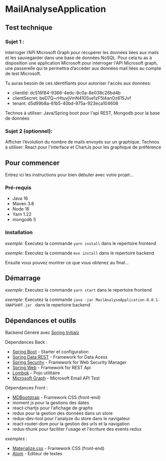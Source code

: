 # MailAnalyseApplication

## Test technique 

### Sujet 1 : 

Interroger l’API Microsoft Graph pour récupérer les données liées aux mails et les 
sauvegarder dans une base de données NoSQL. 
Pour cela tu as à disposition une application Microsoft pour interroger l'API Microsoft graph, 
une passerelle qui te permettra d’accéder aux données mail liées au compte de test 
Microsoft. 

Tu auras besoin de ces identifiants pour autoriser l'accès aux données: 

* clientId: dc516f84-9366-4edc-9c0a-8e038c26bd4b 
* clientSecret: beD7Q~rHtuvjVmN410Sve1zF5l4anOz615Jvf 
* tenant: d5d99b8a-61b5-40bd-975a-923eca104608 

Technos à utiliser: Java/Spring boot pour l'api REST, Mongodb pour la base de données 

### Sujet 2 (optionnel): 

Afficher l’évolution du nombre de mails envoyés sur un graphique. 
Technos à utiliser: React pour l'interface et ChartJs pour les graphique de préférence

## Pour commencer

Entrez ici les instructions pour bien débuter avec votre projet...

### Pré-requis

- Java 16
- Maven 3.8
- Node 16
- Yarn 1.22
- mongodb 5

### Installation

_exemple_: Executez la commande ``yarn install`` dans le repertoire frontend

_exemple_: Executez la commande ``mvn install`` dans le repertoire backend

Ensuite vous pouvez montrer ce que vous obtenez au final...

## Démarrage


_exemple_: Executez la commande ``yarn start`` dans le repertoire frontend

_exemple_: Executez la commande ``java -jar MailAnalyseApplication-0.0.1-SNAPSHOT.jar `` dans le repertoire backend

## Dépendances et outils
Backend Généré avec [Spring Initialz](https://start.spring.io/) 

Dépendances Back :
* [Spring Boot](https://spring.io/projects/spring-boot) - Starter et configuration
* [Spring Data REST](https://spring.io/projects/spring-data) - Framework for Data Acess
* [Spring Security](https://spring.io/projects/spring-security) - Framework for Web Security Manager
* [Spring Web](https://mdbootstrap.com/docs/react) - Framework for REST Api 
* [Lombok](https://projectlombok.org/setup/maven) - Pojo utilitaire
* [Microsoft Graph](https://docs.microsoft.com/fr-fr/graph/tutorials/java) - Microsoft Email API Test

Dépendances Front :  
* [MDBootstrap](https://mdbootstrap.com/docs/react) - Framework CSS (front-end)
* moment js pour la gestions des dates
* react-chartjs pour l'afichage de graphs 
* redux pour la gestion des données dans un store 
* redux-dev-tool pour l'analyze du store dans le navigateur 
* react-router-dom pour la gestion des urls et la navigation 
* redux-thunk pour faciliter l'usage et l'écriture des events redux

_exemples :_
* [Materialize.css](http://materializecss.com) - Framework CSS (front-end)
* [Atom](https://atom.io/) - Editeur de textes


